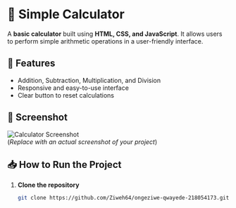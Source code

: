 # 🧮 Simple Calculator

A **basic calculator** built using **HTML, CSS, and JavaScript**. It allows users to perform simple arithmetic operations in a user-friendly interface.

## 🚀 Features
- Addition, Subtraction, Multiplication, and Division
- Responsive and easy-to-use interface
- Clear button to reset calculations

## 📸 Screenshot
![Calculator Screenshot](screenshot.png)  
(*Replace with an actual screenshot of your project*)

## 📥 How to Run the Project
1. **Clone the repository**  
   ```sh
   git clone https://github.com/Ziweh64/ongeziwe-qwayede-218054173.git
